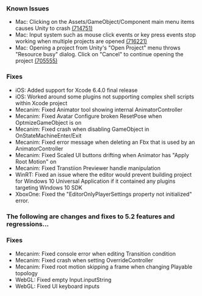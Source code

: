 ### Known Issues

*   Mac: Clicking on the Assets/GameObject/Component main menu items causes Unity to crash [(714751)](https://fogbugz.unity3d.com/default.asp?714751_73bn8jtg)
*   Mac: Input system such as mouse click events or key press events stop working when multiple projects are opened [(716221)](https://fogbugz.unity3d.com/default.asp?716221_5os0jqjb)
*   Mac: Opening a project from Unity's "Open Project" menu throws "Resource busy" dialog. Click on "Cancel" to continue opening the project [(705555)](https://fogbugz.unity3d.com/default.asp?705555_0ecej6au)

### Fixes

*   iOS: Added support for Xcode 6.4.0 final release
*   iOS: Worked around some plugins not supporting complex shell scripts within Xcode project
*   Mecanim: Fixed Animator tool showing internal AnimatorController
*   Mecanim: Fixed Avatar Configure broken ResetPose when OptmizeGameObject is on
*   Mecanim: Fixed crash when disabling GameObject in OnStateMachineEnter/Exit
*   Mecanim: Fixed error message when deleting an Fbx that is used by an AnimatorController
*   Mecanim: Fixed Scaled UI buttons drifting when Animator has "Apply Root Motion" on
*   Mecanim: Fixed Transtiion Previewer handle manipulation
*   WinRT: Fixed an issue where the editor would prevent building project for Windows 10 Universal Application if it contained any plugins targeting Windows 10 SDK
*   XboxOne: Fixed the "EditorOnlyPlayerSettings property not initialized" error.

### The following are changes and fixes to 5.2 features and regressions...

### Fixes

*   Mecanim: Fixed console error when editing Transition condition
*   Mecanim: Fixed crash when setting OverrideController
*   Mecanim: Fixed root motion skipping a frame when changing Playable topology
*   WebGL: Fixed empty Input.inputString
*   WebGL: Fixed UI keyboard inputs